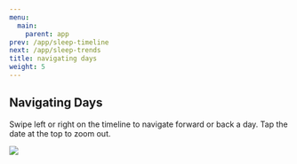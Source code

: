 ```yaml
---
menu:
  main:
    parent: app
prev: /app/sleep-timeline
next: /app/sleep-trends
title: navigating days
weight: 5
---
```


## Navigating Days


Swipe left or right on the timeline to navigate forward or back a day. Tap the date at the top to zoom out.

![](/img/sleep-trends.jpg)